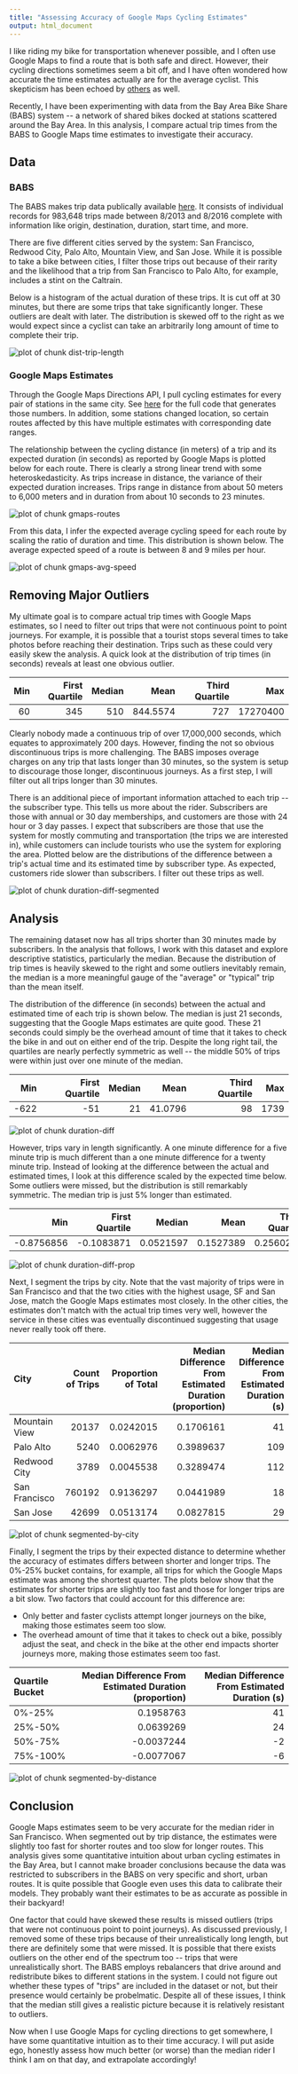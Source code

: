 ```yaml
---
title: "Assessing Accuracy of Google Maps Cycling Estimates"
output: html_document
---
```


I like riding my bike for transportation whenever possible, and I often use Google Maps to find a route that is both safe and direct. However, their cycling directions sometimes seem a bit off, and I have often wondered how accurate the time estimates actually are for the average cyclist. This skepticism has been echoed by [others](http://www.betterbybicycle.com/2014/09/how-accurate-are-google-maps-cycling.html) as well.

Recently, I have been experimenting with data from the Bay Area Bike Share (BABS) system -- a network of shared bikes docked at stations scattered around the Bay Area. In this analysis, I compare actual trip times from the BABS to Google Maps time estimates to investigate their accuracy.





## Data

### BABS

The BABS makes trip data publically available [here](http://www.bayareabikeshare.com/open-data). It consists of individual records for 983,648 trips made between 8/2013 and 8/2016 complete with information like origin, destination, duration, start time, and more.



There are five different cities served by the system: San Francisco, Redwood City, Palo Alto, Mountain View, and San Jose. While it is possible to take a bike between cities, I filter those trips out because of their rarity and the likelihood that a trip from San Francisco to Palo Alto, for example, includes a stint on the Caltrain.

Below is a histogram of the actual duration of these trips. It is cut off at 30 minutes, but there are some trips that take significantly longer. These outliers are dealt with later. The distribution is skewed off to the right as we would expect since a cyclist can take an arbitrarily long amount of time to complete their trip.

![plot of chunk dist-trip-length](figure/dist-trip-length-1.png)

### Google Maps Estimates

Through the Google Maps Directions API, I pull cycling estimates for every pair of stations in the same city. See [here](https://github.com/llefebure/bike-sharing/blob/master/R/google-api-trip-estimates.R) for the full code that generates those numbers. In addition, some stations changed location, so certain routes affected by this have multiple estimates with corresponding date ranges.



The relationship between the cycling distance (in meters) of a trip and its expected duration (in seconds) as reported by Google Maps is plotted below for each route. There is clearly a strong linear trend with some heteroskedasticity. As trips increase in distance, the variance of their expected duration increases. Trips range in distance from about 50 meters to 6,000 meters and in duration from about 10 seconds to 23 minutes.

![plot of chunk gmaps-routes](figure/gmaps-routes-1.png)

From this data, I infer the expected average cycling speed for each route by scaling the ratio of duration and time. This distribution is shown below. The average expected speed of a route is between 8 and 9 miles per hour.

![plot of chunk gmaps-avg-speed](figure/gmaps-avg-speed-1.png)



## Removing Major Outliers

My ultimate goal is to compare actual trip times with Google Maps estimates, so I need to filter out trips that were not continuous point to point journeys. For example, it is possible that a tourist stops several times to take photos before reaching their destination. Trips such as these could very easily skew the analysis. A quick look at the distribution of trip times (in seconds) reveals at least one obvious outlier.


| Min| First Quartile| Median|     Mean| Third Quartile|      Max|
|---:|--------------:|------:|--------:|--------------:|--------:|
|  60|            345|    510| 844.5574|            727| 17270400|

Clearly nobody made a continuous trip of over 17,000,000 seconds, which equates to approximately 200 days. However, finding the not so obvious discontinuous trips is more challenging. The BABS imposes overage charges on any trip that lasts longer than 30 minutes, so the system is setup to discourage those longer, discontinuous journeys. As a first step, I will filter out all trips longer than 30 minutes.



There is an additional piece of important information attached to each trip -- the subscriber type. This tells us more about the rider. Subscribers are those with annual or 30 day memberships, and customers are those with 24 hour or 3 day passes. I expect that subscribers are those that use the system for mostly commuting and transportation (the trips we are interested in), while customers can include tourists who use the system for exploring the area. Plotted below are the distributions of the difference between a trip's actual time and its estimated time by subscriber type. As expected, customers ride slower than subscribers. I filter out these trips as well.

![plot of chunk duration-diff-segmented](figure/duration-diff-segmented-1.png)



## Analysis

The remaining dataset now has all trips shorter than 30 minutes made by subscribers. In the analysis that follows, I work with this dataset and explore descriptive statistics, particularly the median. Because the distribution of trip times is heavily skewed to the right and some outliers inevitably remain, the median is a more meaningful gauge of the "average" or "typical" trip than the mean itself.

The distribution of the difference (in seconds) between the actual and estimated time of each trip is shown below. The median is just 21 seconds, suggesting that the Google Maps estimates are quite good. These 21 seconds could simply be the overhead amount of time that it takes to check the bike in and out on either end of the trip. Despite the long right tail, the quartiles are nearly perfectly symmetric as well -- the middle 50% of trips were within just over one minute of the median.


|  Min| First Quartile| Median|    Mean| Third Quartile|  Max|
|----:|--------------:|------:|-------:|--------------:|----:|
| -622|            -51|     21| 41.0796|             98| 1739|

![plot of chunk duration-diff](figure/duration-diff-1.png)

However, trips vary in length significantly. A one minute difference for a five minute trip is much different than a one minute difference for a twenty minute trip. Instead of looking at the difference between the actual and estimated times, I look at this difference scaled by the expected time below. Some outliers were missed, but the distribution is still remarkably symmetric. The median trip is just 5% longer than estimated.




|        Min| First Quartile|    Median|      Mean| Third Quartile|      Max|
|----------:|--------------:|---------:|---------:|--------------:|--------:|
| -0.8756856|     -0.1083871| 0.0521597| 0.1527389|      0.2560241| 42.41463|

![plot of chunk duration-diff-prop](figure/duration-diff-prop-1.png)

Next, I segment the trips by city. Note that the vast majority of trips were in San Francisco and that the two cities with the highest usage, SF and San Jose, match the Google Maps estimates most closely. In the other cities, the estimates don't match with the actual trip times very well, however the service in these cities was eventually discontinued suggesting that usage never really took off there.


|City          | Count of Trips| Proportion of Total| Median Difference From Estimated Duration (proportion)| Median Difference From Estimated Duration (s)|
|:-------------|--------------:|-------------------:|------------------------------------------------------:|---------------------------------------------:|
|Mountain View |          20137|           0.0242015|                                              0.1706161|                                            41|
|Palo Alto     |           5240|           0.0062976|                                              0.3989637|                                           109|
|Redwood City  |           3789|           0.0045538|                                              0.3289474|                                           112|
|San Francisco |         760192|           0.9136297|                                              0.0441989|                                            18|
|San Jose      |          42699|           0.0513174|                                              0.0827815|                                            29|

![plot of chunk segmented-by-city](figure/segmented-by-city-1.png)

Finally, I segment the trips by their expected distance to determine whether the accuracy of estimates differs between shorter and longer trips. The 0%-25% bucket contains, for example, all trips for which the Google Maps estimate was among the shortest quarter. The plots below show that the estimates for shorter trips are slightly too fast and those for longer trips are a bit slow. Two factors that could account for this difference are:

* Only better and faster cyclists attempt longer journeys on the bike, making those estimates seem too slow.
* The overhead amount of time that it takes to check out a bike, possibly adjust the seat, and check in the bike at the other end impacts shorter journeys more, making those estimates seem too fast.




|Quartile Bucket | Median Difference From Estimated Duration (proportion)| Median Difference From Estimated Duration (s)|
|:---------------|------------------------------------------------------:|---------------------------------------------:|
|0%-25%          |                                              0.1958763|                                            41|
|25%-50%         |                                              0.0639269|                                            24|
|50%-75%         |                                             -0.0037244|                                            -2|
|75%-100%        |                                             -0.0077067|                                            -6|

![plot of chunk segmented-by-distance](figure/segmented-by-distance-1.png)

## Conclusion

Google Maps estimates seem to be very accurate for the median rider in San Francisco. When segmented out by trip distance, the estimates were slightly too fast for shorter routes and too slow for longer routes. This analysis gives some quantitative intuition about urban cycling estimates in the Bay Area, but I cannot make broader conclusions because the data was restricted to subscribers in the BABS on very specific and short, urban routes. It is quite possible that Google even uses this data to calibrate their models. They probably want their estimates to be as accurate as possible in their backyard!

One factor that could have skewed these results is missed outliers (trips that were not continuous point to point journeys). As discussed previously, I removed some of these trips because of their unrealistically long length, but there are definitely some that were missed. It is possible that there exists outliers on the other end of the spectrum too -- trips that were unrealistically short. The BABS employs rebalancers that drive around and redistribute bikes to different stations in the system. I could not figure out whether these types of "trips" are included in the dataset or not, but their presence would certainly be probelmatic. Despite all of these issues, I think that the median still gives a realistic picture because it is relatively resistant to outliers.

Now when I use Google Maps for cycling directions to get somewhere, I have some quantitative intuition as to their time accuracy. I will put aside ego, honestly assess how much better (or worse) than the median rider I think I am on that day, and extrapolate accordingly!
